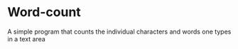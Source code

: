 # Word-count
A simple program that counts the individual characters and words one types in a text area
